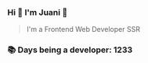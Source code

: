 ### Hi 👋 I&#39;m Juani 🦁

> I&#39;m a Frontend Web Developer SSR

### 📚 Days being a developer: 1233
